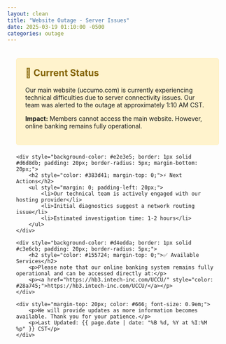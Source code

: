 ```yaml
---
layout: clean
title: "Website Outage - Server Issues"
date: 2025-03-19 01:10:00 -0500
categories: outage
---
```


<div style="max-width: 800px; margin: 0 auto; padding: 20px;">
    <div style="background-color: #fff3cd; border: 1px solid #ffeeba; padding: 20px; border-radius: 5px; margin-bottom: 20px;">
        <h2 style="color: #856404; margin-top: 0;">🔧 Current Status</h2>
        <p>Our main website (uccumo.com) is currently experiencing technical difficulties due to server connectivity issues. Our team was alerted to the outage at approximately 1:10 AM CST.</p>
        <p><strong>Impact:</strong> Members cannot access the main website. However, online banking remains fully operational.</p>
    </div>

    <div style="background-color: #e2e3e5; border: 1px solid #d6d8db; padding: 20px; border-radius: 5px; margin-bottom: 20px;">
        <h2 style="color: #383d41; margin-top: 0;">⚡ Next Actions</h2>
        <ul style="margin: 0; padding-left: 20px;">
            <li>Our technical team is actively engaged with our hosting provider</li>
            <li>Initial diagnostics suggest a network routing issue</li>
            <li>Estimated investigation time: 1-2 hours</li>
        </ul>
    </div>

    <div style="background-color: #d4edda; border: 1px solid #c3e6cb; padding: 20px; border-radius: 5px;">
        <h2 style="color: #155724; margin-top: 0;">✅ Available Services</h2>
        <p>Please note that our online banking system remains fully operational and can be accessed directly at:</p>
        <p><a href="https://hb3.intech-inc.com/UCCU/" style="color: #28a745;">https://hb3.intech-inc.com/UCCU/</a></p>
    </div>

    <div style="margin-top: 20px; color: #666; font-size: 0.9em;">
        <p>We will provide updates as more information becomes available. Thank you for your patience.</p>
        <p>Last Updated: {{ page.date | date: "%B %d, %Y at %I:%M %p" }} CST</p>
    </div>
</div>
